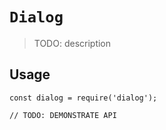 # `Dialog`

> TODO: description

## Usage

```
const dialog = require('dialog');

// TODO: DEMONSTRATE API
```
